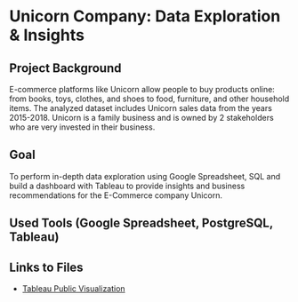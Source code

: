 # Unicorn Company: Data Exploration & Insights
## Project Background
E-commerce platforms like Unicorn allow people to buy products online: from books, toys, clothes, and shoes to food, furniture, and other household items. The analyzed dataset includes Unicorn sales data from the years 2015-2018. Unicorn is a family business and is owned by 2 stakeholders who are very invested in their business.
## Goal 
To perform in-depth data exploration using Google Spreadsheet, SQL and build a dashboard with Tableau to provide insights and business recommendations for the E-Commerce company Unicorn.
## Used Tools (Google Spreadsheet, PostgreSQL, Tableau)
## Links to Files
- [Tableau Public Visualization](https://public.tableau.com/views/UnicornProjekt/Dashboard1?:language=de-DE&:sid=&:redirect=auth&:display_count=n&:origin=viz_share_link)



